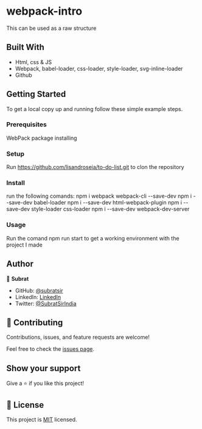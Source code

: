 # webpack-intro
This can be used as a raw structure

## Built With

- Html, css & JS
- Webpack, babel-loader, css-loader, style-loader, svg-inline-loader
- Github


## Getting Started

To get a local copy up and running follow these simple example steps.

### Prerequisites
WebPack package installing

### Setup
Run https://github.com/lisandroseia/to-do-list.git to clon the repository

### Install
run the following comands:
npm i webpack webpack-cli --save-dev
npm i --save-dev babel-loader
npm i --save-dev html-webpack-plugin
npm i --save-dev style-loader css-loader
npm i --save-dev webpack-dev-server

### Usage
Run the comand npm run start to get a working environment with the project I made

## Author

👤 **Subrat**

- GitHub: [@subratsir](https://github.com/subratsir)
- LinkedIn: [LinkedIn](https://www.linkedin.com/in/subrata-ku-das/)
- Twitter: [@SubratSirIndia](https://twitter.com/SubratSirIndia)

## 🤝 Contributing

Contributions, issues, and feature requests are welcome!

Feel free to check the [issues page](https://github.com/subratsir/webpack-intro/issues).

## Show your support

Give a ⭐️ if you like this project!

## 📝 License

This project is [MIT](./MIT.md) licensed.
